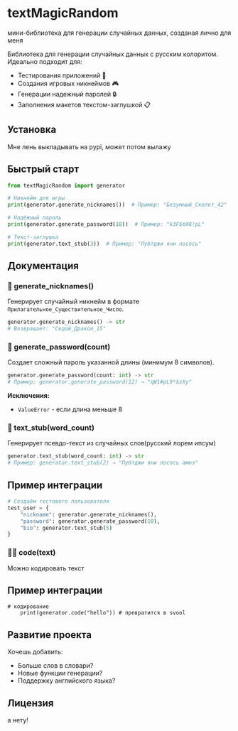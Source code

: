 # textMagicRandom
мини-библиотека для генерации случайных данных, созданая лично для меня

Библиотека для генерации случайных данных с русским колоритом. Идеально подходит для:
- Тестирования приложений 🧪
- Создания игровых никнеймов 🎮
- Генерации надежный паролей 🔒
- Заполнения макетов текстом-заглушкой 📋

## Установка

Мне лень выкладывать на pypi, может потом вылажу

## Быстрый старт

```python
from textMagicRandom import generator

# Никнейм для игры
print(generator.generate_nicknames())  # Пример: "Безумный_Скелет_42"

# Надёжный пароль
print(generator.generate_password(10))  # Пример: "k3F$mX8!pL"

# Текст-заглушка
print(generator.text_stub(3))  # Пример: "Пубтджи яни лосось"
```

## Документация

### 📌 generate_nicknames()
Генерирует случайный никнейм в формате `Прилагательное_Существительное_Число`.

```python
generator.generate_nicknames() -> str
# Возвращает: "Седой_Дракон_15"
```

### 🔐 generate_password(count)
Создает сложный пароль указанной длины (минимум 8 символов).

```python
generator.generate_password(count: int) -> str
# Пример: generator.generate_password(12) → "qW1#pL9*&zXy"
```

**Исключения:**
- `ValueError` - если длина меньше 8

### 📜 text_stub(word_count)
Генерирует псевдо-текст из случайных слов(русский лорем ипсум)

```python
generator.text_stub(word_count: int) -> str
# Пример: generator.text_stub(2) → "Пубтджи яни лосось амнэ"
```
## Пример интеграции

```python
# Создаём тестового пользователя
test_user = {
    "nickname": generator.generate_nicknames(),
    "password": generator.generate_password(10),
    "bio": generator.text_stub(5)
}
```
### 👨‍💻 code(text)
Можно кодировать текст
## Пример интеграции
```
# кодирование
    print(generator.code("hello")) # превратится в svool
```
## Развитие проекта

Хочешь добавить:
- Больше слов в словари?
- Новые функции генерации?
- Поддержку английского языка?

## Лицензия

а нету!
